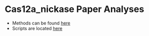 # Cas12a_nickase Paper Analyses

* Methods can be found [here](final-methods.md)
* Scripts are located [here](scripts)
